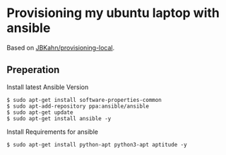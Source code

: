 # Provisioning my ubuntu laptop with ansible

Based on [JBKahn/provisioning-local](https://github.com/JBKahn/provisioning-local).

## Preperation

Install latest Ansible Version

```
$ sudo apt-get install software-properties-common
$ sudo apt-add-repository ppa:ansible/ansible
$ sudo apt-get update
$ sudo apt-get install ansible -y
```

Install Requirements for ansible

```
$ sudo apt-get install python-apt python3-apt aptitude -y
```